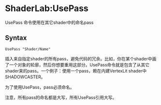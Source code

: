 # ShaderLab:UsePass
UsePass 命令使用在其它shader中的命名pass

## Syntax
```
UsePass "Shader/Name"
```
插入来自指定shader的所有pass，避免代码的冗余。比如，你在某个shader中画了一个对象的轮廓，然后你想要重用这部分。UsePass命令就是包含了从其它shader来的pass。一个例子：使用一个pass，赖在内建VertexLit shader中SHADOWCASTER。

为了使用UsePass，pass必须命名。

注意，所有pass的命名都是大写，所有UsePass引用大写。

